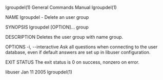 lgroupdel(1)                                                                               General Commands Manual                                                                               lgroupdel(1)



NAME
       lgroupdel - Delete an user group


SYNOPSIS
       lgroupdel [OPTION]... group


DESCRIPTION
       Deletes the user group with name group.


OPTIONS
       -i, --interactive
              Ask all questions when connecting to the user database, even if default answers are set up in libuser configuration.


EXIT STATUS
       The exit status is 0 on success, nonzero on error.



libuser                                                                                          Jan 11 2005                                                                                     lgroupdel(1)
